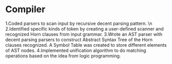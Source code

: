 # Compiler

1.Coded parsers to scan input by recursive decent parsing pattern. \n
2.Identified specific kinds of token by creating a user-defined scanner and recognized Horn clauses from
input grammar.
3.Wrote an AST parser with decent parsing parsers to construct Abstract Syntax Tree of the Horn clauses
recognized. A Symbol Table was created to store different elements of AST nodes.
4.Implemented unification algorithm to do matching operations based on the idea from logic programming.

